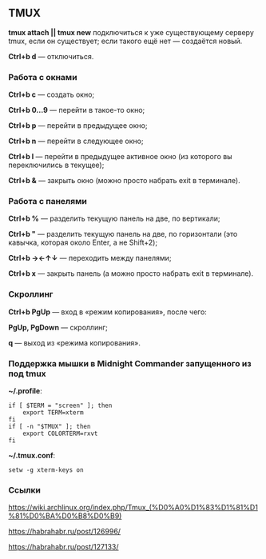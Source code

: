 ## TMUX

**tmux attach || tmux new**    подключиться к уже существующему серверу tmux, если он существует; если такого ещё нет — создаётся новый.

**Ctrl+b d** — отключиться.


### Работа с окнами

**Ctrl+b c** — создать окно;

**Ctrl+b 0...9** — перейти в такое-то окно;

**Ctrl+b p** — перейти в предыдущее окно;

**Ctrl+b n** — перейти в следующее окно;

**Ctrl+b l** — перейти в предыдущее активное окно (из которого вы переключились в текущее);

**Ctrl+b &** — закрыть окно (можно просто набрать exit в терминале).


### Работа с панелями

**Ctrl+b %**  — разделить текущую панель на две, по вертикали;

**Ctrl+b "**  — разделить текущую панель на две, по горизонтали (это кавычка, которая около Enter, а не Shift+2);

**Ctrl+b →←↑↓** — переходить между панелями;

**Ctrl+b x** — закрыть панель (а можно просто набрать exit в терминале).


### Скроллинг

**Ctrl+b PgUp** — вход в «режим копирования», после чего:

**PgUp, PgDown** — скроллинг;

**q** — выход из «режима копирования».


### Поддержка мышки в Midnight Commander запущенного из под tmux

 **~/.profile**:

```
if [ $TERM = "screen" ]; then
    export TERM=xterm
fi
if [ -n "$TMUX" ]; then
    export COLORTERM=rxvt
fi
```

**~/.tmux.conf**:
```
setw -g xterm-keys on
```


### Ссылки

https://wiki.archlinux.org/index.php/Tmux_(%D0%A0%D1%83%D1%81%D1%81%D0%BA%D0%B8%D0%B9)

https://habrahabr.ru/post/126996/

https://habrahabr.ru/post/127133/
